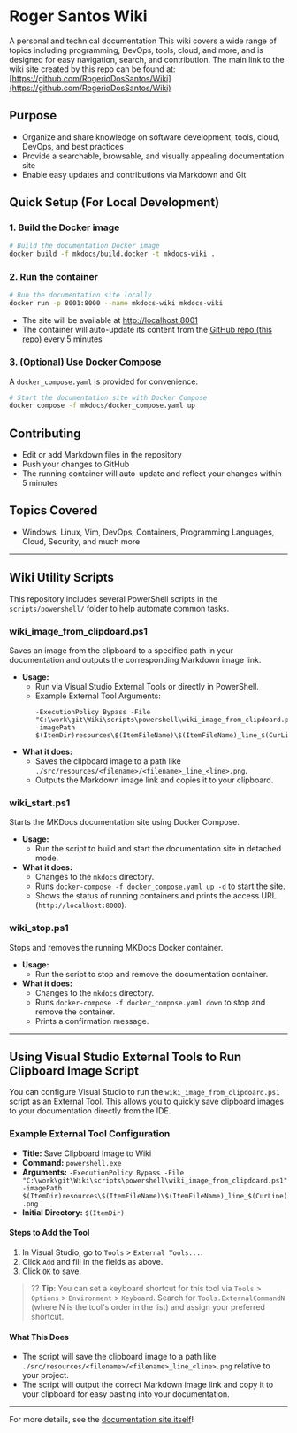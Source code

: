 # Roger Santos Wiki

A personal and technical documentation 
This wiki covers a wide range of topics including programming, DevOps, tools, cloud, and more, and is designed for easy navigation, search, and contribution.
The main link to the wiki site created by this repo can be found at: [https://github.com/RogerioDosSantos/Wiki](https://github.com/RogerioDosSantos/Wiki)

## Purpose

- Organize and share knowledge on software development, tools, cloud, DevOps, and best practices
- Provide a searchable, browsable, and visually appealing documentation site
- Enable easy updates and contributions via Markdown and Git

## Quick Setup (For Local Development)

### 1. Build the Docker image

```sh
# Build the documentation Docker image
docker build -f mkdocs/build.docker -t mkdocs-wiki .
```

### 2. Run the container

```sh
# Run the documentation site locally
docker run -p 8001:8000 --name mkdocs-wiki mkdocs-wiki
```

- The site will be available at [http://localhost:8001](http://localhost:8001)
- The container will auto-update its content from the [GitHub repo (this repo)](https://github.com/RogerioDosSantos/Wiki.git) every 5 minutes

### 3. (Optional) Use Docker Compose

A `docker_compose.yaml` is provided for convenience:

```sh
# Start the documentation site with Docker Compose
docker compose -f mkdocs/docker_compose.yaml up
```

## Contributing

- Edit or add Markdown files in the repository
- Push your changes to GitHub
- The running container will auto-update and reflect your changes within 5 minutes

## Topics Covered

- Windows, Linux, Vim, DevOps, Containers, Programming Languages, Cloud, Security, and much more

---

## Wiki Utility Scripts

This repository includes several PowerShell scripts in the `scripts/powershell/` folder to help automate common tasks.

### wiki_image_from_clipdoard.ps1

Saves an image from the clipboard to a specified path in your documentation and outputs the corresponding Markdown image link.

- **Usage:**
  - Run via Visual Studio External Tools or directly in PowerShell.
  - Example External Tool Arguments:
    ```
    -ExecutionPolicy Bypass -File "C:\work\git\Wiki\scripts\powershell\wiki_image_from_clipdoard.ps1" -imagePath $(ItemDir)resources\$(ItemFileName)\$(ItemFileName)_line_$(CurLine).png
    ```
- **What it does:**
  - Saves the clipboard image to a path like `./src/resources/<filename>/<filename>_line_<line>.png`.
  - Outputs the Markdown image link and copies it to your clipboard.

### wiki_start.ps1

Starts the MKDocs documentation site using Docker Compose.

- **Usage:**
  - Run the script to build and start the documentation site in detached mode.
- **What it does:**
  - Changes to the `mkdocs` directory.
  - Runs `docker-compose -f docker_compose.yaml up -d` to start the site.
  - Shows the status of running containers and prints the access URL (`http://localhost:8000`).

### wiki_stop.ps1

Stops and removes the running MKDocs Docker container.

- **Usage:**
  - Run the script to stop and remove the documentation container.
- **What it does:**
  - Changes to the `mkdocs` directory.
  - Runs `docker-compose -f docker_compose.yaml down` to stop and remove the container.
  - Prints a confirmation message.

---

## Using Visual Studio External Tools to Run Clipboard Image Script

You can configure Visual Studio to run the `wiki_image_from_clipdoard.ps1` script as an External Tool. This allows you to quickly save clipboard images to your documentation directly from the IDE.

### Example External Tool Configuration

- **Title:** Save Clipboard Image to Wiki
- **Command:** `powershell.exe`
- **Arguments:** `-ExecutionPolicy Bypass -File "C:\work\git\Wiki\scripts\powershell\wiki_image_from_clipdoard.ps1" -imagePath $(ItemDir)resources\$(ItemFileName)\$(ItemFileName)_line_$(CurLine).png`
- **Initial Directory:** `$(ItemDir)`

#### Steps to Add the Tool

1. In Visual Studio, go to `Tools` > `External Tools...`.
2. Click `Add` and fill in the fields as above.
3. Click `OK` to save.

> ?? **Tip**: You can set a keyboard shortcut for this tool via `Tools` > `Options` > `Environment` > `Keyboard`. Search for `Tools.ExternalCommandN` (where N is the tool's order in the list) and assign your preferred shortcut.

#### What This Does

- The script will save the clipboard image to a path like `./src/resources/<filename>/<filename>_line_<line>.png` relative to your project.
- The script will output the correct Markdown image link and copy it to your clipboard for easy pasting into your documentation.

---

For more details, see the [documentation site itself](https://github.com/RogerioDosSantos/Wiki)!
